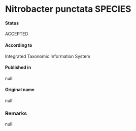 Nitrobacter punctata SPECIES
=======

#### Status
ACCEPTED

#### According to
Integrated Taxonomic Information System

#### Published in
null

#### Original name
null

### Remarks
null